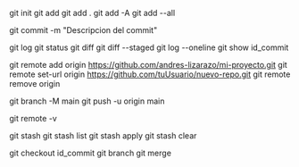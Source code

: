 git init
git add <nombre del archivo>
git add .
git add -A
git add --all

git commit -m "Descripcion del commit"

git log
git status
git diff
git diff --staged
git log --oneline
git show id_commit

git remote add origin https://github.com/andres-lizarazo/mi-proyecto.git
git remote set-url origin https://github.com/tuUsuario/nuevo-repo.git
git remote remove origin

git branch -M main
git push -u origin main

git remote -v

git stash
git stash list
git stash apply
git stash clear

git checkout id_commit
git branch
git merge